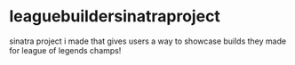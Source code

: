 # leaguebuildersinatraproject
sinatra project i made that gives users a way to showcase builds they made for league of legends champs!
